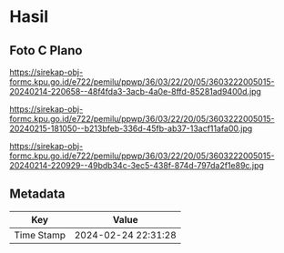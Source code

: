 # Hasil

## Foto C Plano

https://sirekap-obj-formc.kpu.go.id/e722/pemilu/ppwp/36/03/22/20/05/3603222005015-20240214-220658--48f4fda3-3acb-4a0e-8ffd-85281ad9400d.jpg

https://sirekap-obj-formc.kpu.go.id/e722/pemilu/ppwp/36/03/22/20/05/3603222005015-20240215-181050--b213bfeb-336d-45fb-ab37-13acf11afa00.jpg

https://sirekap-obj-formc.kpu.go.id/e722/pemilu/ppwp/36/03/22/20/05/3603222005015-20240214-220929--49bdb34c-3ec5-438f-874d-797da2f1e89c.jpg


## Metadata

| Key        | Value               |
| ---------- | ------------------- |
| Time Stamp | 2024-02-24 22:31:28 |



